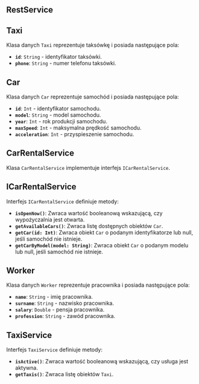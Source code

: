 ## RestService

## Taxi

Klasa danych `Taxi` reprezentuje taksówkę i posiada następujące pola:

* **`id`**:  `String` - identyfikator taksówki.
* **`phone`**: `String` - numer telefonu taksówki.

## Car

Klasa danych `Car` reprezentuje samochód i posiada następujące pola:

* **`id`**: `Int` - identyfikator samochodu.
* **`model`**: `String` - model samochodu.
* **`year`**: `Int` - rok produkcji samochodu.
* **`maxSpeed`**: `Int` - maksymalna prędkość samochodu.
* **`acceleration`**: `Int` - przyspieszenie samochodu.

## CarRentalService

Klasa `CarRentalService` implementuje interfejs `ICarRentalService`.

## ICarRentalService

Interfejs `ICarRentalService` definiuje metody:

* **`isOpenNow()`**: Zwraca wartość booleanową wskazującą, czy wypożyczalnia jest otwarta.
* **`getAvailableCars()`**: Zwraca listę dostępnych obiektów `Car`.
* **`getCar(id: Int)`**: Zwraca obiekt `Car` o podanym identyfikatorze lub null, jeśli samochód nie istnieje.
* **`getCarByModel(model: String)`**: Zwraca obiekt `Car` o podanym modelu lub null, jeśli samochód nie istnieje.

## Worker

Klasa danych `Worker` reprezentuje pracownika i posiada następujące pola:

* **`name`**: `String` - imię pracownika.
* **`surname`**: `String` - nazwisko pracownika.
* **`salary`**: `Double` - pensja pracownika.
* **`profession`**: `String` - zawód pracownika.

## TaxiService

Interfejs `TaxiService` definiuje metody:

* **`isActive()`**: Zwraca wartość booleanową wskazującą, czy usługa jest aktywna.
* **`getTaxis()`**: Zwraca listę obiektów `Taxi`.
